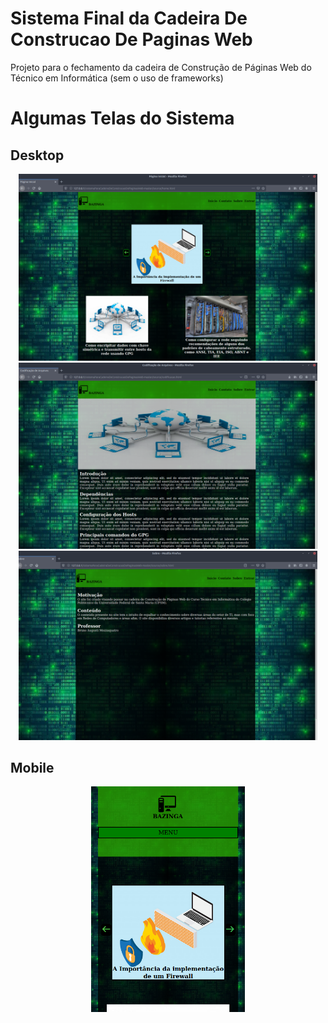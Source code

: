 # Sistema Final da Cadeira De Construcao De Paginas Web
Projeto para o fechamento da cadeira de Construção de Páginas Web do Técnico em Informática (sem o uso de frameworks)

# Algumas Telas do Sistema
## Desktop
<div align="center" style="padding='3%'">
  <img src="prints/1.png" class="img-fluid" width="95%">
  <img src="prints/2.png" class="img-fluid" width="95%">
  <img src="prints/3.png" class="img-fluid" width="95%">
</div>

## Mobile
<div align="center" style="padding='3%'">
  <img src="prints/4.png" class="img-fluid" width="49%">
</div>
